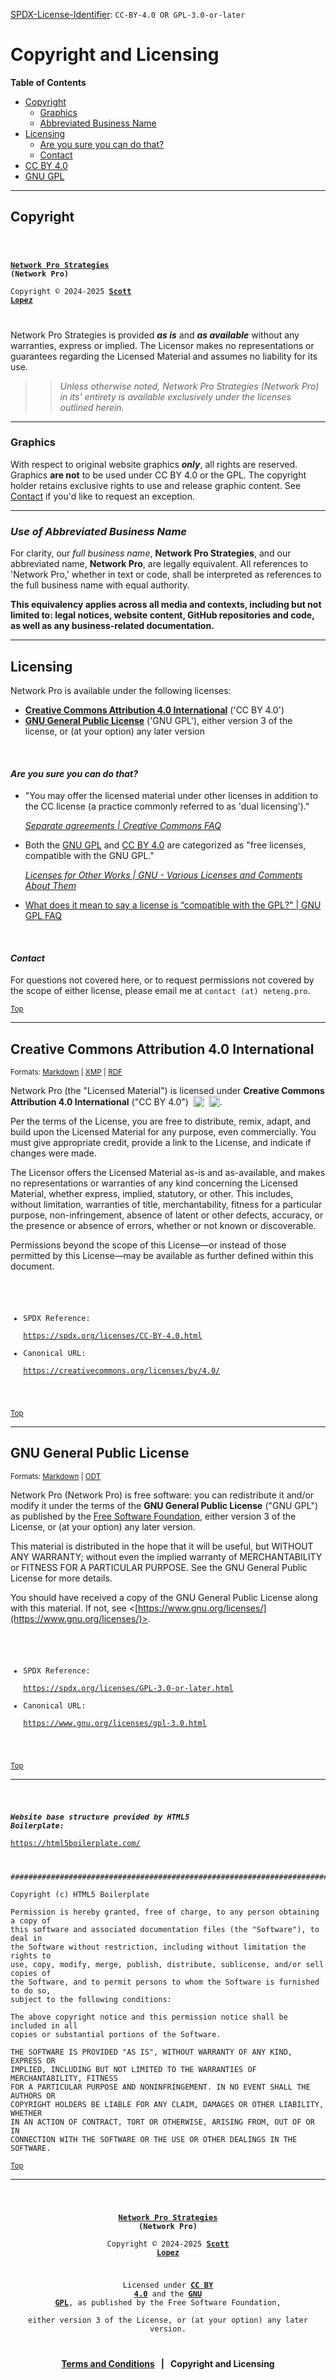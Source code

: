 <!-- SPDX-License-Identifier: CC-BY-4.0 OR GPL-3.0-or-later -->
<!-- This file is part of Network Pro -->

<!--
Network Pro Strategies (Network Pro)
Copyright © 2024-2025 Scott Lopez

---

I. Creative Commons Attribution 4.0 International

Network Pro (the "Licensed Material") is licensed under Creative Commons Attribution 4.0 International ("CC BY 4.0").
To view a copy of this license, visit https://creativecommons.org/licenses/by/4.0/.

Per the terms of the License, you are free to distribute, remix, adapt, and build upon the Licensed Material for any purpose, even commercially.
You must give appropriate credit, provide a link to the License, and indicate if changes were made.

The Licensor offers the Licensed Material as-is and as-available, and makes no representations or warranties of any kind concerning the Licensed Material, whether express, implied, statutory, or other. This includes, without limitation, warranties of title, merchantability, fitness for a particular purpose, non-infringement, absence of latent or other defects, accuracy, or the presence or absence of errors, whether or not known or discoverable.

Permissions beyond the scope of this License—or instead of those permitted by this License—may be available as further defined within this document.

  SPDX Reference: https://spdx.org/licenses/CC-BY-4.0.html
  Canonical URL: https://creativecommons.org/licenses/by/4.0/

---

II. GNU General Public License

Network Pro is free software: you can redistribute it and/or modify it under the terms of the GNU General Public License ("GNU GPL") as published by the Free Software Foundation, either version 3 of the License, or (at your option) any later version.

This material is distributed in the hope that it will be useful, but WITHOUT ANY WARRANTY; without even the implied warranty of MERCHANTABILITY or
FITNESS FOR A PARTICULAR PURPOSE.

See the GNU General Public License for more details.

  SPDX Reference: https://spdx.org/licenses/GPL-3.0-or-later.html
  Canonical URL: https://www.gnu.org/licenses/gpl-3.0.html

---

Author: Scott Lopez
Email: <contact@neteng.pro>
Web: <https://bio.neteng.pro>
-->

[SPDX-License-Identifier](https://spdx.dev/learn/handling-license-info/):
`CC-BY-4.0 OR GPL-3.0-or-later`

# <a id="top">Copyright and Licensing</a>

**Table of Contents**

- [Copyright](#copyright)
  - [Graphics](#graphics)
  - [Abbreviated Business Name](#netwk-pro)
- [Licensing](#licensing)
  - [Are you sure you can do that?](#questions)
  - [Contact](#contact)
- [CC BY 4.0](#cc-by)
- [GNU GPL](#gnu-gpl)

---

## <a id="copyright">Copyright</a>

<code style="height: 50vh; width: 100%; background: transparent; border: none; border-radius: 0; resize: none; outline: none;">

**[Network Pro Strategies](https://netwk.pro/) (Network Pro)**  
Copyright &copy; 2024-2025 **[Scott Lopez](https://bio.neteng.pro)**

</code>

Network Pro Strategies is provided **_as is_** and **_as available_** without any warranties, express or implied. The Licensor makes no representations or
guarantees regarding the Licensed Material and assumes no liability for its use.

> > _Unless otherwise noted, Network Pro Strategies (Network Pro) in its'
> > entirety is available exclusively under the licenses outlined herein._

---

### <a id="graphics">Graphics</a>

With respect to original website graphics **_only_**, all rights are reserved. Graphics **are not** to be used under CC BY 4.0 or the GPL. The copyright holder retains exclusive rights to use and release graphic content. See [Contact](#contact) if you'd like to request an exception.

---

### <a id="netwk-pro">_Use of Abbreviated Business Name_</a>

For clarity, our _full business name_, **Network Pro Strategies**, and our abbreviated name, **Network Pro**, are legally equivalent. All references to 'Network Pro,' whether in text or code, shall be interpreted as references to the full business name with equal authority.

**This equivalency applies across all media and contexts, including but not
limited to: legal notices, website content, GitHub repositories and code, as
well as any business-related documentation.**

---

## <a id="licensing">Licensing</a>

Network Pro is available under the following licenses:

- **[Creative Commons Attribution 4.0 International](#cc-by)** ('CC BY 4.0')
- **[GNU General Public License](#gnu-gpl)** ('GNU GPL'), either version 3 of
  the license, or (at your option) any later version

&nbsp;

#### <a id="questions">_Are you sure you can do that?_</a>

- "You may offer the licensed material under other licenses in addition to the
  CC license (a practice commonly referred to as 'dual licensing')."

  _[Separate agreements | Creative Commons FAQ](https://creativecommons.org/faq/#can-i-enter-into-separate-or-supplemental-agreements-with-users-of-my-work)_

- Both the [GNU GPL](https://www.gnu.org/licenses/license-list.html#GPLOther)
  and [CC BY 4.0](https://www.gnu.org/licenses/license-list.html#ccby) are
  categorized as "free licenses, compatible with the GNU GPL."

  _[Licenses for Other Works | GNU - Various Licenses and Comments About Them](https://www.gnu.org/licenses/license-list.html#OtherLicenses)_

- [What does it mean to say a license is “compatible with the GPL?" | GNU GPL FAQ](https://www.gnu.org/licenses/gpl-faq.html#WhatDoesCompatMean)

&nbsp;

#### <a id="contact">_Contact_</a>

For questions not covered here, or to request permissions not covered by the
scope of either license, please email me at `contact (at) neteng.pro`.

<sub>[Top](#top)</sub>

---

## <a id="cc-by">Creative Commons Attribution 4.0 International</a>

<sup>Formats:
[Markdown](https://github.com/NetEng-Pro/netwk-pro-web/blob/master/assets/license/CC-BY-4.0.md)
|
[XMP](https://raw.githubusercontent.com/NetEng-Pro/netwk-pro-web/refs/heads/master/assets/license/CC-BY-4.0.xmp)
|
[RDF](https://raw.githubusercontent.com/NetEng-Pro/netwk-pro-web/refs/heads/master/assets/license/CC-BY-4.0.rdf)</sup>

Network Pro (the "Licensed Material") is licensed under **Creative
Commons Attribution 4.0 International** ("CC BY 4.0")
[<img style="display: inline-block; height: 18px !important; margin-left: 3px; vertical-align: text-bottom; text-decoration: none;" src="https://mirrors.creativecommons.org/presskit/icons/cc.svg" alt="CC" />](https://creativecommons.org/licenses/by/4.0/)
[<img style="display: inline-block; height: 18px !important; margin-left: 3px; vertical-align: text-bottom; text-decoration: none;" src="https://mirrors.creativecommons.org/presskit/icons/by.svg" alt="BY" />](https://creativecommons.org/licenses/by/4.0/).

Per the terms of the License, you are free to distribute, remix, adapt, and
build upon the Licensed Material for any purpose, even commercially. You must
give appropriate credit, provide a link to the License, and indicate if changes
were made.

The Licensor offers the Licensed Material as-is and as-available, and makes no
representations or warranties of any kind concerning the Licensed Material,
whether express, implied, statutory, or other. This includes, without
limitation, warranties of title, merchantability, fitness for a particular
purpose, non-infringement, absence of latent or other defects, accuracy, or the
presence or absence of errors, whether or not known or discoverable.

Permissions beyond the scope of this License—or instead of those permitted by
this License—may be available as further defined within this document.

<code style="height: 50vh; width: 100%; background: transparent; border: none; border-radius: 0; resize: none; outline: none;">

- SPDX Reference:  
  <https://spdx.org/licenses/CC-BY-4.0.html>
- Canonical URL:  
  <https://creativecommons.org/licenses/by/4.0/>

</code>

<sub>[Top](#top)</sub>

---

## <a id="gnu-gpl">GNU General Public License</a>

<sup>Formats:
[Markdown](https://github.com/NetEng-Pro/netwk-pro-web/blob/master/assets/license/COPYING.md)
|
[ODT](https://github.com/NetEng-Pro/netwk-pro-web/raw/refs/heads/master/assets/license/COPYING.odt)</sup>

Network Pro (Network Pro) is free software: you can redistribute it
and/or modify it under the terms of the **GNU General Public License** ("GNU
GPL") as published by the [Free Software Foundation](https://www.fsf.org/),
either version 3 of the License, or (at your option) any later version.

This material is distributed in the hope that it will be useful, but WITHOUT ANY
WARRANTY; without even the implied warranty of MERCHANTABILITY or FITNESS FOR A
PARTICULAR PURPOSE. See the GNU General Public License for more details.

You should have received a copy of the GNU General Public License along with
this material. If not, see
<[https://www.gnu.org/licenses/](https://www.gnu.org/licenses/)>.

<code style="height: 50vh; width: 100%; background: transparent; border: none; border-radius: 0; resize: none; outline: none;">

- SPDX Reference:  
   <https://spdx.org/licenses/GPL-3.0-or-later.html>
- Canonical URL:  
   <https://www.gnu.org/licenses/gpl-3.0.html>

</code>

<sub>[Top](#top)</sub>

---

<code style="height: 50vh; width: 100%; background: transparent; border: none; border-radius: 0; resize: none; outline: none;">

_**Website base structure provided by HTML5 Boilerplate:**_  
<https://html5boilerplate.com/>

</code>

```
################################################################################

Copyright (c) HTML5 Boilerplate

Permission is hereby granted, free of charge, to any person obtaining a copy of
this software and associated documentation files (the "Software"), to deal in
the Software without restriction, including without limitation the rights to
use, copy, modify, merge, publish, distribute, sublicense, and/or sell copies of
the Software, and to permit persons to whom the Software is furnished to do so,
subject to the following conditions:

The above copyright notice and this permission notice shall be included in all
copies or substantial portions of the Software.

THE SOFTWARE IS PROVIDED "AS IS", WITHOUT WARRANTY OF ANY KIND, EXPRESS OR
IMPLIED, INCLUDING BUT NOT LIMITED TO THE WARRANTIES OF MERCHANTABILITY, FITNESS
FOR A PARTICULAR PURPOSE AND NONINFRINGEMENT. IN NO EVENT SHALL THE AUTHORS OR
COPYRIGHT HOLDERS BE LIABLE FOR ANY CLAIM, DAMAGES OR OTHER LIABILITY, WHETHER
IN AN ACTION OF CONTRACT, TORT OR OTHERWISE, ARISING FROM, OUT OF OR IN
CONNECTION WITH THE SOFTWARE OR THE USE OR OTHER DEALINGS IN THE SOFTWARE.
```

<sub>[Top](#top)</sub>

---

<code style="height: 50vh; width: 100%; background: transparent; border: none; border-radius: 0; resize: none; outline: none; text-align: center; font-size: 12px;">

**[Network Pro Strategies](https://netwk.pro/) (Network Pro)**  
Copyright &copy; 2024-2025 **[Scott Lopez](https://bio.neteng.pro)**

Licensed under **[CC BY 4.0](https://creativecommons.org/licenses/by/4.0/)** and the **[GNU GPL](https://spdx.org/licenses/GPL-3.0-or-later.html)**, as published by the Free Software Foundation,  
either version 3 of the License, or (at your option) any later version.

</code>

<span style="text-align: center; font-size: 14px; font-weight: bold;">

[Terms and Conditions](https://github.com/NetEng-Pro/netwk-pro-web/blob/master/legal/TERMS.md) &nbsp; | &nbsp; Copyright and Licensing

</span>
